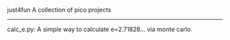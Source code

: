 just4fun
A collection of pico projects

--------------
calc_e.py:
A simple way to calculate e=2.71828... via monte carlo 
